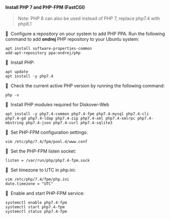 #### Install PHP 7 and PHP-FPM (FastCGI)

>Note: PHP 8 can also be used instead of PHP 7, replace php7.4 with php8.1

🔴 &nbsp;Configure a repository on your system to add PHP PPA. Run the following command to add **ondrej** PHP repository to your Ubuntu system:
```
apt install software-properties-common
add-apt-repository ppa:ondrej/php
```

🔴 &nbsp;Install PHP:
```
apt update
apt install -y php7.4
```

🔴 &nbsp;Check the current active PHP version by running the following command:
```
php -v
```

🔴 &nbsp;Install PHP modules required for Diskover-Web
```
apt install -y php7.4-common php7.4-fpm php7.4-mysql php7.4-cli php7.4-gd php7.4-ldap php7.4-zip php7.4-xml php7.4-xmlrpc php7.4-mbstring php7.4-json php7.4-curl php7.4-sqlite3
```

🔴 &nbsp;Set PHP-FPM configuration settings:
```
vim /etc/php/7.4/fpm/pool.d/www.conf
```

🔴 &nbsp;Set the PHP-FPM listen socket:
```
listen = /var/run/php/php7.4-fpm.sock
```

🔴 &nbsp;Set timezone to UTC in php.ini:
```
vim /etc/php/7.4/fpm/php.ini
date.timezone = "UTC"
```

🔴 &nbsp;Enable and start PHP-FPM service:
```
systemctl enable php7.4-fpm
systemctl start php7.4-fpm
systemctl status php7.4-fpm
```
